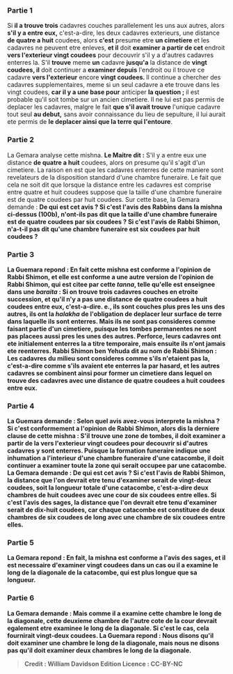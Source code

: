 
### Partie 1
Si <b>il a trouve trois</b> cadavres couches parallelement les uns aux autres, alors <b>s'il y a entre eux,</b> c'est-a-dire, les deux cadavres exterieurs, une distance <b>de quatre a huit</b> coudees, alors <b>c'est</b> presume etre <b>un cimetiere</b> et les cadavres ne peuvent etre enleves, <b>et il</b> doit <b>examiner a partir de cet</b> endroit <b>vers l'exterieur vingt coudees</b> pour decouvrir s'il y a d'autres cadavres enterres la. S'il <b>trouve</b> meme <b>un</b> cadavre <b>jusqu'a</b> la distance de <b>vingt coudees, il</b> doit continuer a <b>examiner depuis</b> l'endroit ou il trouve ce cadavre <b>vers l'exterieur</b> encore <b>vingt coudees. </b> Il continue a chercher des cadavres supplementaires, meme si un seul cadavre a ete trouve dans les vingt coudees, <b>car il y a une base pour</b> anticiper <b>la question ; </b> il est probable qu'il soit tombe sur un ancien cimetiere. Il ne lui est pas permis de deplacer les cadavres, malgre le fait <b>que s'il avait trouve</b> l'unique cadavre tout seul <b>au debut,</b> sans avoir connaissance du lieu de sepulture, il lui aurait ete permis de <b>le deplacer ainsi que la terre qui l'entoure</b>.

### Partie 2
La Gemara analyse cette mishna. <b>Le Maitre dit :</b> S'il y a entre eux une distance <b>de quatre a huit</b> coudees, alors on presume qu'il s'agit d'un cimetiere. La raison en est que les cadavres enterres de cette maniere sont revelateurs de la disposition standard d'une chambre funeraire. Le fait que cela ne soit dit que lorsque la distance entre les cadavres est comprise entre quatre et huit coudees suppose que la taille d'une chambre funeraire est de quatre coudees par huit coudees. Sur cette base, la Gemara demande : <b>De qui est cet avis ? <b>Si</b> c'est l'avis des <b>Rabbins</b> dans la mishna ci-dessus (100b), <b>n'ont-ils pas dit</b> que la taille d'une chambre funeraire est de <b>quatre</b> coudees <b>par six</b> coudees ? <b>Si</b> c'est l'avis de <b>Rabbi Shimon, n'a-t-il pas dit</b> qu'une chambre funeraire est <b>six</b> coudees <b>par huit</b> coudees ?

### Partie 3
La Guemara repond : <b>En fait</b> cette mishna <b>est</b> conforme a l'opinion de <b>Rabbi Shimon, et elle est</b> conforme a une autre version de l'opinion de Rabbi Shimon, qui est citee par <b>cette <i>tanna</i>, telle qu'elle est enseignee</b> dans une <i>baraita</i> : Si <b>on trouve</b> trois cadavres couches <b>en etroite <b>succession, et qu'il n'y a pas</b> une distance <b>de quatre coudees a huit</b> coudees <b>entre eux,</b> c'est-a-dire. e., ils sont couches plus pres les uns des autres, <b>ils ont</b> la <i>halakha</i> de l'obligation de deplacer leur <b>surface</b> de terre dans laquelle ils sont enterres. <b>Mais ils ne sont pas</b> consideres comme faisant partie d'un <b>cimetiere,</b> puisque les tombes permanentes ne sont pas placees aussi pres les unes des autres. Perforce, leurs cadavres ont ete initialement enterres la a titre temporaire, mais ensuite ils n'ont jamais ete reenterres. <b>Rabbi Shimon ben Yehuda dit au nom de Rabbi Shimon : Les</b> cadavres du <b>milieu sont consideres comme s'ils n'etaient pas</b> la, c'est-a-dire comme s'ils avaient ete enterres la par hasard, <b>et les autres</b> cadavres se <b>combinent</b> ainsi pour former un cimetiere dans lequel on trouve des cadavres avec une distance <b>de quatre coudees a huit</b> coudees entre eux.

### Partie 4
La Guemara demande : <b>Selon quel avis avez-vous interprete</b> la mishna ? Si c'est <b>conformement</b> a l'opinion de <b>Rabbi Shimon,</b> alors <b>dis la derniere clause</b> de cette mishna : S'il trouve une zone de tombes, <b>il</b> doit <b>examiner a partir de la vers l'exterieur vingt coudees</b> pour decouvrir si d'autres cadavres y sont enterres. Puisque la formation funeraire indique une inhumation a l'interieur d'une chambre funeraire d'une catacombe, il doit continuer a examiner toute la zone qui serait occupee par une catacombe. La Gemara demande : <b>De qui est cet avis ? <b>Si</b> c'est l'avis de <b>Rabbi Shimon,</b> la distance que l'on devrait etre tenu d'examiner <b>serait de vingt-deux</b> coudees, soit la longueur totale d'une catacombe, c'est-a-dire deux chambres de huit coudees avec une cour de six coudees entre elles. <b>Si</b> c'est l'avis des <b>sages,</b> la distance que l'on devrait etre tenu d'examiner <b>serait de dix-huit</b> coudees, car chaque catacombe est constituee de deux chambres de six coudees de long avec une chambre de six coudees entre elles.

### Partie 5
La Gemara repond : <b>En fait,</b> la mishna <b>est</b> conforme a l'avis des <b>sages, et</b> il est necessaire d'examiner vingt coudees dans un cas <b>ou il a examine le long de la diagonale</b> de la catacombe, qui est plus longue que sa longueur.

### Partie 6
La Gemara demande : <b>Mais comme</b> il a examine <b>cette</b> chambre le long de <b>la diagonale, cette</b> deuxieme chambre de l'autre cote de la cour devrait <b>egalement</b> etre examinee le long de <b>la diagonale.</b> Si c'est le cas, cela <b>fournirait vingt-deux</b> coudees. La Guemara repond : <b>Nous disons</b> qu'il doit examiner <b>une</b> chambre le long de <b>la diagonale,</b> mais <b>nous ne disons pas</b> qu'il doit examiner <b>deux</b> chambres le long de <b>la diagonale.</b>

>Credit : William Davidson Edition
>Licence : CC-BY-NC